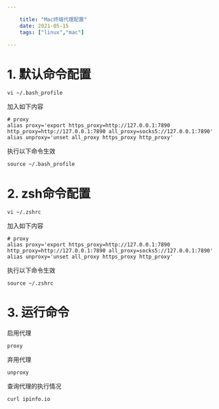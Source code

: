 ```yaml
---

    title: "Mac终端代理配置"
    date: 2021-05-15
    tags: ["linux","mac"]

---
```

# 1. 默认命令配置
```shell
vi ~/.bash_profile
```

加入如下内容
```
# proxy
alias proxy='export https_proxy=http://127.0.0.1:7890 http_proxy=http://127.0.0.1:7890 all_proxy=socks5://127.0.0.1:7890'
alias unproxy='unset all_proxy https_proxy http_proxy'
```

执行以下命令生效
```shell
source ~/.bash_profile
```

# 2. zsh命令配置
```shell
vi ~/.zshrc
```

加入如下内容
```
# proxy
alias proxy='export https_proxy=http://127.0.0.1:7890 http_proxy=http://127.0.0.1:7890 all_proxy=socks5://127.0.0.1:7890'
alias unproxy='unset all_proxy https_proxy http_proxy'
```

执行以下命令生效
```shell
source ~/.zshrc
```

# 3. 运行命令
启用代理
```shell
proxy
```

弃用代理
```shell
unproxy
```

查询代理的执行情况
```shell
curl ipinfo.io
```